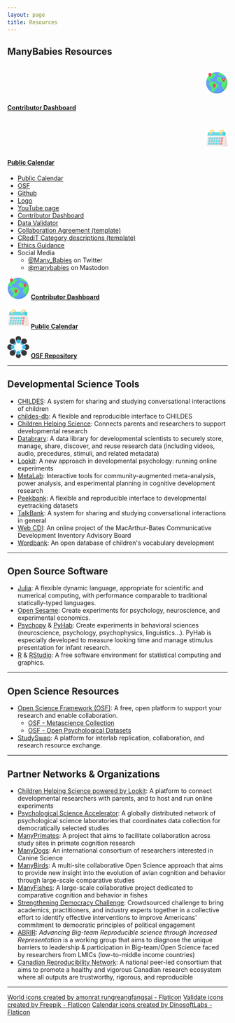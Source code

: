 ```yaml
---
layout: page
title: Resources
---
```



## ManyBabies Resources

<section>
  <div class="container">
    <div class="row">
      <div class="col-sm-1 col-xs-6" align="right">
        <br>
        <img src="/assets/img/pin.png" alt="globe with pins" width="50" height="50">
      </div>
      <div class="col-sm-3">
        <h4><a href="https://manybabies.shinyapps.io/shiny_mb_map/">Contributor Dashboard</a></h4>
      </div>
      <div class="col-sm-1 col-xs-6" align="right">
        <br>
        <img src="/assets/img/calendar.png" alt="calendar" width="50" height="50">
      </div>
      <div class="col-sm-3">
        <h4><a href="{{site.baseurl}}/calendar/">Public Calendar</a></h4>
      </div>
    </div>
  </div>
</section>




* [Public Calendar]({{site.baseurl}}/calendar/)
* [OSF](https://osf.io/rpw6d/)
* [Github](https://github.com/manybabies)
* [Logo]({{site.baseurl}}/assets/img/avatar-icon-2022.png)
* [YouTube page](https://www.youtube.com/@manybabies)
* [Contributor Dashboard](https://manybabies.shinyapps.io/shiny_mb_map/) 
* [Data Validator](https://manybabies.shinyapps.io/validator/)
* [Collaboration Agreement (template)](https://drive.google.com/file/d/1iEF93crL8iEMAo0HVnEYHZDcwO7ZtxxJ/view?usp=share_link)
* [CRediT Category descriptions (template)](https://drive.google.com/file/d/1aoFctk4pDujOg8UV7LLuWA3o42uO718Z/view?usp=share_link)
* [Ethics Guidance](https://drive.google.com/file/d/1QSaPAgf5Y0jmli6BC0fGMS_PMniAvyd-/view?usp=share_link)
* Social Media
  * [@Many_Babies](https://twitter.com/Many_Babies) on Twitter
  * [@manybabies](https://nerdculture.de/@manybabies) on Mastodon


<img src="/assets/img/pin.png" alt="globe with pins" width="50" height="50"> [**Contributor Dashboard**](https://manybabies.shinyapps.io/shiny_mb_map/) <br>

<img src="/assets/img/calendar.png" alt="desk calendar" width="50" height="50"> [**Public Calendar**]({{site.baseurl}}/calendar/) <br>

<img src="/assets/img/OSF.png" alt="OSF logo" width="50" height="50"> [**OSF Repository**](https://osf.io/rpw6d/) <br>



***

## Developmental Science Tools
* [CHILDES](https://childes.talkbank.org/): A system for sharing and studying conversational interactions of children
* [childes-db](https://langcog.github.io/childes-db-website/): A flexible and reproducible interface to CHILDES
* [Children Helping Science](https://childrenhelpingscience.com/): Connects parents and researchers to support developmental research
* [Databrary](https://nyu.databrary.org/): A data library for developmental scientists to securely store, manage, share, discover, and reuse research data (including videos, audio, precedures, stimuli, and related metadata)
* [Lookit](https://lookit.mit.edu/): A new approach in developmental psychology: running online experiments
* [MetaLab](http://metalab.stanford.edu): Interactive tools for community-augmented meta-analysis, power analysis, and experimental planning in cognitive development research
* [Peekbank](https://peekbank.stanford.edu/): A flexible and reproducible interface to developmental eyetracking datasets
* [TalkBank](https://talkbank.org/): A system for sharing and studying conversational interactions in general
* [Web CDI](https://webcdi.stanford.edu/): An online project of the MacArthur-Bates Communicative Development Inventory Advisory Board
* [Wordbank](http://wordbank.stanford.edu/): An open database of children's vocabulary development


***

## Open Source Software
* [Julia](http://julialang.org/): A flexible dynamic language, appropriate for scientific and numerical computing, with performance comparable to traditional statically-typed languages.
* [Open Sesame](https://osdoc.cogsci.nl/): Create experiments for psychology, neuroscience, and experimental economics.
* [Psychopy](https://www.psychopy.org/) & [PyHab](https://github.com/jfkominsky/PyHab/): Create experiments in behavioral sciences (neuroscience, psychology, psychophysics, linguistics...). PyHab is especially developed to measure looking time and manage stimulus presentation for infant research.
* [R](https://www.r-project.org/) & [RStudio](https://rstudio.com/): A free software environment for statistical computing and graphics.

***

## Open Science Resources
* [Open Science Framework (OSF)](https://osf.io/): A free, open platform to support your research and enable collaboration.
  * [OSF - Metascience Collection](https://osf.io/collections/metascience/discover)
  * [OSF - Open Psychological Datasets](https://osf.io/th8ew/)
* [StudySwap](https://osf.io/meetings/StudySwap/): A platform for interlab replication, collaboration, and research resource exchange.


***

## Partner Networks & Organizations
* [Children Helping Science powered by Lookit](https://lookit.mit.edu/): A platform to connect developmental researchers with parents, and to host and run online experiments
* [Psychological Science Accelerator](https://psysciacc.org/): A globally distributed network of psychological science laboratories that coordinates data collection for democratically selected studies
* [ManyPrimates](https://manyprimates.github.io/): A project that aims to facilitate collaboration across study sites in primate cognition research
* [ManyDogs](https://manydogsproject.github.io/): An international consortium of researchers interested in Canine Science
* [ManyBirds](http://themanybirds.com/): A multi-site collaborative Open Science approach that aims to provide new insight into the evolution of avian cognition and behavior through large-scale comparative studies
* [ManyFishes](https://twitter.com/TheManyFishes): A large-scale collaborative project dedicated to comparative cognition and behavior in fishes
* [Strengthening Democracy Challenge](https://www.strengtheningdemocracychallenge.org/): Crowdsourced challenge to bring academics, practitioners, and industry experts together in a collective effort to identify effective interventions to improve Americans' commitment to democratic principles of political engagement
* [ABRIR](https://abrirpsy.org/): *Advancing Big-team Reproducible science through Increased Representation* is a working group that aims to diagnose the unique barriers to leadership & participation in Big-team/Open Science faced by researchers from LMICs (low-to-middle income countries)
* [Canadian Reproducibility Network](https://carn-recar.ca/): A national peer-led consortium that aims to promote a healthy and vigorous Canadian research ecosystem where all outputs are trustworthy, rigorous, and reproducible



***
<a href="https://www.flaticon.com/free-icons/world" title="world icons">World icons created by amonrat rungreangfangsai - Flaticon</a>
<a href="https://www.flaticon.com/free-icons/validate" title="validate icons">Validate icons created by Freepik - Flaticon</a>
<a href="https://www.flaticon.com/free-icons/calendar" title="calendar icons">Calendar icons created by DinosoftLabs - Flaticon</a>